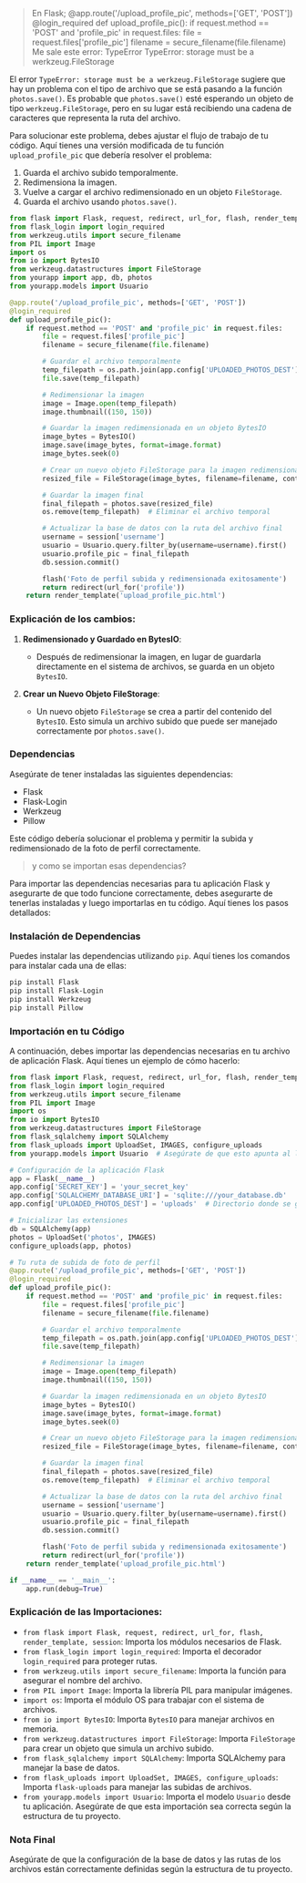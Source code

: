 > En Flask;
> @app.route('/upload_profile_pic', methods=['GET', 'POST'])
> @login_required
> def upload_profile_pic():
> if request.method == 'POST' and 'profile_pic' in request.files:
> file = request.files['profile_pic']
> filename = secure_filename(file.filename)
> Me sale este error:
> TypeError
> TypeError: storage must be a werkzeug.FileStorage

El error `TypeError: storage must be a werkzeug.FileStorage` sugiere que hay un problema con el tipo de archivo que se está pasando a la función `photos.save()`. Es probable que `photos.save()` esté esperando un objeto de tipo `werkzeug.FileStorage`, pero en su lugar está recibiendo una cadena de caracteres que representa la ruta del archivo.

Para solucionar este problema, debes ajustar el flujo de trabajo de tu código. Aquí tienes una versión modificada de tu función `upload_profile_pic` que debería resolver el problema:

1. Guarda el archivo subido temporalmente.
2. Redimensiona la imagen.
3. Vuelve a cargar el archivo redimensionado en un objeto `FileStorage`.
4. Guarda el archivo usando `photos.save()`.

```python
from flask import Flask, request, redirect, url_for, flash, render_template, session
from flask_login import login_required
from werkzeug.utils import secure_filename
from PIL import Image
import os
from io import BytesIO
from werkzeug.datastructures import FileStorage
from yourapp import app, db, photos
from yourapp.models import Usuario

@app.route('/upload_profile_pic', methods=['GET', 'POST'])
@login_required
def upload_profile_pic():
    if request.method == 'POST' and 'profile_pic' in request.files:
        file = request.files['profile_pic']
        filename = secure_filename(file.filename)

        # Guardar el archivo temporalmente
        temp_filepath = os.path.join(app.config['UPLOADED_PHOTOS_DEST'], filename)
        file.save(temp_filepath)

        # Redimensionar la imagen
        image = Image.open(temp_filepath)
        image.thumbnail((150, 150))

        # Guardar la imagen redimensionada en un objeto BytesIO
        image_bytes = BytesIO()
        image.save(image_bytes, format=image.format)
        image_bytes.seek(0)

        # Crear un nuevo objeto FileStorage para la imagen redimensionada
        resized_file = FileStorage(image_bytes, filename=filename, content_type=file.content_type)

        # Guardar la imagen final
        final_filepath = photos.save(resized_file)
        os.remove(temp_filepath)  # Eliminar el archivo temporal

        # Actualizar la base de datos con la ruta del archivo final
        username = session['username']
        usuario = Usuario.query.filter_by(username=username).first()
        usuario.profile_pic = final_filepath
        db.session.commit()

        flash('Foto de perfil subida y redimensionada exitosamente')
        return redirect(url_for('profile'))
    return render_template('upload_profile_pic.html')
```

### Explicación de los cambios:

1. **Redimensionado y Guardado en BytesIO**:

   - Después de redimensionar la imagen, en lugar de guardarla directamente en el sistema de archivos, se guarda en un objeto `BytesIO`.

2. **Crear un Nuevo Objeto FileStorage**:
   - Un nuevo objeto `FileStorage` se crea a partir del contenido del `BytesIO`. Esto simula un archivo subido que puede ser manejado correctamente por `photos.save()`.

### Dependencias

Asegúrate de tener instaladas las siguientes dependencias:

- Flask
- Flask-Login
- Werkzeug
- Pillow

Este código debería solucionar el problema y permitir la subida y redimensionado de la foto de perfil correctamente.

> y como se importan esas dependencias?

Para importar las dependencias necesarias para tu aplicación Flask y asegurarte de que todo funcione correctamente, debes asegurarte de tenerlas instaladas y luego importarlas en tu código. Aquí tienes los pasos detallados:

### Instalación de Dependencias

Puedes instalar las dependencias utilizando `pip`. Aquí tienes los comandos para instalar cada una de ellas:

```sh
pip install Flask
pip install Flask-Login
pip install Werkzeug
pip install Pillow
```

### Importación en tu Código

A continuación, debes importar las dependencias necesarias en tu archivo de aplicación Flask. Aquí tienes un ejemplo de cómo hacerlo:

```python
from flask import Flask, request, redirect, url_for, flash, render_template, session
from flask_login import login_required
from werkzeug.utils import secure_filename
from PIL import Image
import os
from io import BytesIO
from werkzeug.datastructures import FileStorage
from flask_sqlalchemy import SQLAlchemy
from flask_uploads import UploadSet, IMAGES, configure_uploads
from yourapp.models import Usuario  # Asegúrate de que esto apunta al lugar correcto

# Configuración de la aplicación Flask
app = Flask(__name__)
app.config['SECRET_KEY'] = 'your_secret_key'
app.config['SQLALCHEMY_DATABASE_URI'] = 'sqlite:///your_database.db'
app.config['UPLOADED_PHOTOS_DEST'] = 'uploads'  # Directorio donde se guardarán las imágenes

# Inicializar las extensiones
db = SQLAlchemy(app)
photos = UploadSet('photos', IMAGES)
configure_uploads(app, photos)

# Tu ruta de subida de foto de perfil
@app.route('/upload_profile_pic', methods=['GET', 'POST'])
@login_required
def upload_profile_pic():
    if request.method == 'POST' and 'profile_pic' in request.files:
        file = request.files['profile_pic']
        filename = secure_filename(file.filename)

        # Guardar el archivo temporalmente
        temp_filepath = os.path.join(app.config['UPLOADED_PHOTOS_DEST'], filename)
        file.save(temp_filepath)

        # Redimensionar la imagen
        image = Image.open(temp_filepath)
        image.thumbnail((150, 150))

        # Guardar la imagen redimensionada en un objeto BytesIO
        image_bytes = BytesIO()
        image.save(image_bytes, format=image.format)
        image_bytes.seek(0)

        # Crear un nuevo objeto FileStorage para la imagen redimensionada
        resized_file = FileStorage(image_bytes, filename=filename, content_type=file.content_type)

        # Guardar la imagen final
        final_filepath = photos.save(resized_file)
        os.remove(temp_filepath)  # Eliminar el archivo temporal

        # Actualizar la base de datos con la ruta del archivo final
        username = session['username']
        usuario = Usuario.query.filter_by(username=username).first()
        usuario.profile_pic = final_filepath
        db.session.commit()

        flash('Foto de perfil subida y redimensionada exitosamente')
        return redirect(url_for('profile'))
    return render_template('upload_profile_pic.html')

if __name__ == '__main__':
    app.run(debug=True)
```

### Explicación de las Importaciones:

- `from flask import Flask, request, redirect, url_for, flash, render_template, session`: Importa los módulos necesarios de Flask.
- `from flask_login import login_required`: Importa el decorador `login_required` para proteger rutas.
- `from werkzeug.utils import secure_filename`: Importa la función para asegurar el nombre del archivo.
- `from PIL import Image`: Importa la librería PIL para manipular imágenes.
- `import os`: Importa el módulo OS para trabajar con el sistema de archivos.
- `from io import BytesIO`: Importa `BytesIO` para manejar archivos en memoria.
- `from werkzeug.datastructures import FileStorage`: Importa `FileStorage` para crear un objeto que simula un archivo subido.
- `from flask_sqlalchemy import SQLAlchemy`: Importa SQLAlchemy para manejar la base de datos.
- `from flask_uploads import UploadSet, IMAGES, configure_uploads`: Importa `flask-uploads` para manejar las subidas de archivos.
- `from yourapp.models import Usuario`: Importa el modelo `Usuario` desde tu aplicación. Asegúrate de que esta importación sea correcta según la estructura de tu proyecto.

### Nota Final

Asegúrate de que la configuración de la base de datos y las rutas de los archivos están correctamente definidas según la estructura de tu proyecto.
